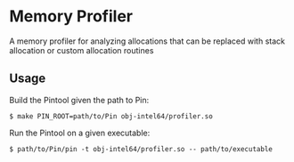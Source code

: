 # Memory Profiler

A memory profiler for analyzing allocations that can be replaced with stack allocation or custom allocation routines

## Usage

Build the Pintool given the path to Pin:

    $ make PIN_ROOT=path/to/Pin obj-intel64/profiler.so 

Run the Pintool on a given executable:

    $ path/to/Pin/pin -t obj-intel64/profiler.so -- path/to/executable

